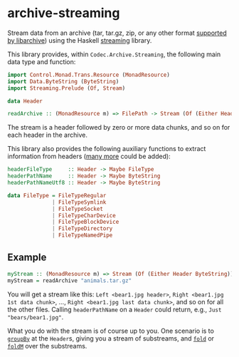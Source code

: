 # archive-streaming

Stream data from an archive (tar, tar.gz, zip, or any other format [supported by libarchive](https://github.com/libarchive/libarchive/wiki/LibarchiveFormats)) using the Haskell [streaming](https://hackage.haskell.org/package/streaming) library.

This library provides, within `Codec.Archive.Streaming`, the following main data type and function:

```haskell
import Control.Monad.Trans.Resource (MonadResource)
import Data.ByteString (ByteString)
import Streaming.Prelude (Of, Stream)

data Header

readArchive :: (MonadResource m) => FilePath -> Stream (Of (Either Header ByteString)) m ()
```

The stream is a header followed by zero or more data chunks, and so on for each header in the archive.

This library also provides the following auxiliary functions to extract information from headers ([many more](https://github.com/libarchive/libarchive/blob/v3.4.0/libarchive/archive_entry.h#L238) could be added):

```haskell
headerFileType     :: Header -> Maybe FileType
headerPathName     :: Header -> Maybe ByteString
headerPathNameUtf8 :: Header -> Maybe ByteString

data FileType = FileTypeRegular
              | FileTypeSymlink
              | FileTypeSocket
              | FileTypeCharDevice
              | FileTypeBlockDevice
              | FileTypeDirectory
              | FileTypeNamedPipe
```

## Example

```haskell
myStream :: (MonadResource m) => Stream (Of (Either Header ByteString)) m ()
myStream = readArchive "animals.tar.gz"
```

You will get a stream like this: `Left <bear1.jpg header>`, `Right <bear1.jpg 1st data chunk>`, …, `Right <bear1.jpg last data chunk>`, and so on for all the other files. Calling `headerPathName` on a `Header` could return, e.g., `Just "bears/bear1.jpg"`.

What you do with the stream is of course up to you. One scenario is to [`groupBy`](https://hackage.haskell.org/package/streaming-0.2.3.0/docs/Streaming-Prelude.html#v:groupBy) at the `Header`s, giving you a stream of substreams, and [`fold`](https://hackage.haskell.org/package/streaming-0.2.3.0/docs/Streaming-Prelude.html#v:fold) or [`foldM`](https://hackage.haskell.org/package/streaming-0.2.3.0/docs/Streaming-Prelude.html#v:foldM) over the substreams.
